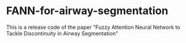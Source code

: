 # FANN-for-airway-segmentation
This is a release code of the paper "Fuzzy Attention Neural Network to Tackle Discontinuity in Airway Segmentation"
